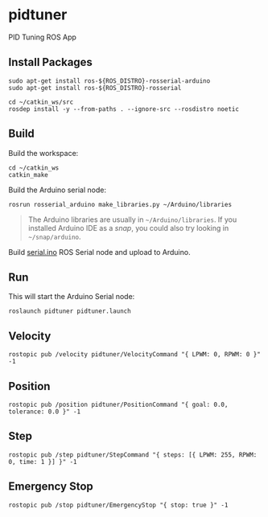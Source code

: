 # pidtuner

PID Tuning ROS App

## Install Packages

```
sudo apt-get install ros-${ROS_DISTRO}-rosserial-arduino
sudo apt-get install ros-${ROS_DISTRO}-rosserial

cd ~/catkin_ws/src
rosdep install -y --from-paths . --ignore-src --rosdistro noetic
```

## Build

Build the workspace:

```
cd ~/catkin_ws
catkin_make
```

Build the Arduino serial node:

```
rosrun rosserial_arduino make_libraries.py ~/Arduino/libraries
```

> The Arduino libraries are usually in `~/Arduino/libraries`. If you installed Arduino IDE as a *snap*, you could also try looking in `~/snap/arduino`.

Build [serial.ino](./src/serial.ino) ROS Serial node and upload to Arduino.

## Run

This will start the Arduino Serial node:

```
roslaunch pidtuner pidtuner.launch
```

## Velocity

```
rostopic pub /velocity pidtuner/VelocityCommand "{ LPWM: 0, RPWM: 0 }" -1
```

## Position

```
rostopic pub /position pidtuner/PositionCommand "{ goal: 0.0, tolerance: 0.0 }" -1
```

## Step

```
rostopic pub /step pidtuner/StepCommand "{ steps: [{ LPWM: 255, RPWM: 0, time: 1 }] }" -1
```

## Emergency Stop

```
rostopic pub /stop pidtuner/EmergencyStop "{ stop: true }" -1
```